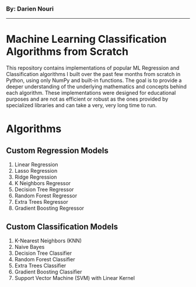 
### By: Darien Nouri
---


# Machine Learning Classification Algorithms from Scratch




This repository contains implementations of popular ML Regression and Classification algorithms I built over the past few months from scratch in Python, using only NumPy and built-in functions. The goal is to provide a deeper understanding of the underlying mathematics and concepts behind each algorithm. These implementations were designed for educational purposes and are not as efficient or robust as the ones provided by specialized libraries and can take a very, very long time to run.

# Algorithms

## Custom Regression Models

1. Linear Regression
2. Lasso Regression
3. Ridge Regression
4. K Neighbors Regressor
5. Decision Tree Regressor
6. Random Forest Regressor
7. Extra Trees Regressor
8. Gradient Boosting Regressor

## Custom Classification Models

1. K-Nearest Neighbors (KNN)
2. Naive Bayes
3. Decision Tree Classifier
4. Random Forest Classifier
5. Extra Trees Classifier
6. Gradient Boosting Classifier
7. Support Vector Machine (SVM) with Linear Kernel

